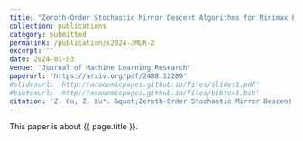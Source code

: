 ```yaml
---
title: "Zeroth-Order Stochastic Mirror Descent Algorithms for Minimax Excess Risk Optimization"
collection: publications
category: submitted
permalink: /publication/s2024-JMLR-2
excerpt: ''
date: 2024-01-03
venue: 'Journal of Machine Learning Research'
paperurl: 'https://arxiv.org/pdf/2408.12209'
#slidesurl: 'http://academicpages.github.io/files/slides1.pdf'
#bibtexurl: 'http://academicpages.github.io/files/bibtex1.bib'
citation: 'Z. Gu, Z. Xu*. &quot;Zeroth-Order Stochastic Mirror Descent Algorithms for Minimax Excess Risk Optimization.&quot; <i>Journal of Machine Learning Research</i>. submitted. 2024.'
---
```

This paper is about {{ page.title }}.
